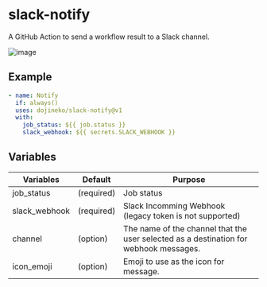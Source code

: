 # slack-notify

A GitHub Action to send a workflow result to a Slack channel.

![image](https://user-images.githubusercontent.com/1488898/97648582-7aa64400-1a98-11eb-96bf-368511f5c8f6.png)

## Example

```yml
- name: Notify
  if: always()
  uses: dojineko/slack-notify@v1
  with:
    job_status: ${{ job.status }}
    slack_webhook: ${{ secrets.SLACK_WEBHOOK }}
```

## Variables

Variables | Default | Purpose
---- | ---- | ----
job_status | (required) | Job status
slack_webhook | (required) | Slack Incomming Webhook (legacy token is not supported)
channel | (option) | The name of the channel that the user selected as a destination for webhook messages.
icon_emoji | (option) | Emoji to use as the icon for message.
